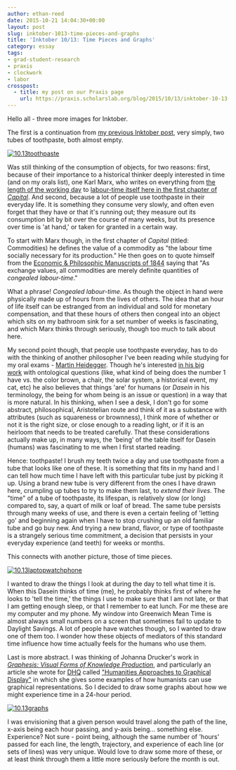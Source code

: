 ```yaml
---
author: ethan-reed
date: 2015-10-21 14:04:30+00:00
layout: post
slug: inktober-1013-time-pieces-and-graphs
title: 'Inktober 10/13: Time Pieces and Graphs'
category: essay
tags:
- grad-student-research
- praxis
- clockwork
- labor
crosspost:
  - title: my post on our Praxis page
    url: https://praxis.scholarslab.org/blog/2015/10/13/inktober-10-13-time-pieces-graphs/
---
```


Hello all - three more images for Inktober.

The first is a continuation from [my previous Inktober post](https://praxis.scholarslab.org/blog/2015/10/05/inktober-10-5-three-sketches/), very simply, two tubes of toothpaste, both almost empty.

[![10.13toothpaste](http://static.scholarslab.org/wp-content/uploads/2015/10/10.13toothpaste-e1445266386143.jpg)](http://static.scholarslab.org/wp-content/uploads/2015/10/10.13toothpaste-e1445266386143.jpg)

Was still thinking of the consumption of objects, for two reasons: first, because of their importance to a historical thinker deeply interested in time (and on my orals list), one Karl Marx, who writes on everything from [the length of the working day](https://www.marxists.org/archive/marx/works/1867-c1/ch10.htm) to [labour-time itself here in the first chapter of _Capital_](https://www.marxists.org/archive/marx/works/1867-c1/ch01.htm#S1). And second, because a lot of people use toothpaste in their everyday life. It is something they consume very slowly, and often even forget that they have or that it's running out; they measure out its consumption bit by bit over the course of many weeks, but its presence over time is 'at hand,' or taken for granted in a certain way.

To start with Marx though, in the first chapter of _Capital_ (titled: Commodities) he defines the value of a commodity as "the labour time socially necessary for its production." He then goes on to quote himself from the [Economic & Philosophic Manuscripts of 1844](https://www.marxists.org/archive/marx/works/1844/manuscripts/preface.htm) saying that "As exchange values, all commodities are merely definite quantities of _congealed labour-time_."

What a phrase! _Congealed labour-time_. As though the object in hand were physically made up of hours from the lives of others. The idea that an hour of life itself can be estranged from an individual and sold for monetary compensation, and that these hours of others then congeal into an object which sits on my bathroom sink for a set number of weeks is fascinating, and which Marx thinks through seriously, though too much to talk about here.

My second point though, that people use toothpaste everyday, has to do with the thinking of another philosopher I've been reading while studying for my oral exams - [Martin Heidegger](http://plato.stanford.edu/entries/heidegger/). Though he's interested [in his big work](http://plato.stanford.edu/entries/heidegger/#BeiTim) with ontological questions (like, what kind of being does the number 1 have vs. the color brown, a chair, the solar system, a historical event, my cat, etc) he also believes that things 'are' for humans (or _Dasein_ in his terminology, the being for whom being is an issue or question) in a way that is more natural. In his thinking, when I see a desk, I don't go for some abstract, philosophical, Aristotelian route and think of it as a substance with attributes (such as squareness or brownness), I think more of whether or not it is the right size, or close enough to a reading light, or if it is an heirloom that needs to be treated carefully. That these considerations actually make up, in many ways, the 'being' of the table itself for Dasein (humans) was fascinating to me when I first started reading.

Hence: toothpaste! I brush my teeth twice a day and use toothpaste from a tube that looks like one of these. It is something that fits in my hand and I can tell how much time I have left with this particular tube just by picking it up. Using a brand new tube is very different from the ones I have drawn here, crumpling up tubes to try to make them last, to _extend their lives_. The "time" of a tube of toothpaste, its lifespan, is relatively slow (or long) compared to, say, a quart of milk or loaf of bread. The same tube persists through many weeks of use, and there is even a certain feeling of 'letting go' and beginning again when I have to stop crushing up an old familiar tube and go buy new. And trying a new brand, flavor, or type of toothpaste is a strangely serious time commitment, a decision that persists in your everyday experience (and teeth) for weeks or months.

This connects with another picture, those of time pieces.

[![10.13laptopwatchphone](http://static.scholarslab.org/wp-content/uploads/2015/10/10.13laptopwatchphone-e1445266680371.jpg)](http://static.scholarslab.org/wp-content/uploads/2015/10/10.13laptopwatchphone-e1445266680371.jpg)

I wanted to draw the things I look at during the day to tell what time it is. When this Dasein thinks of time (me), he probably thinks first of where he looks to 'tell the time,' the things I use to make sure that I am not late, or that I am getting enough sleep, or that I remember to eat lunch. For me these are my computer and my phone. My window into Greenwich Mean Time is almost always small numbers on a screen that sometimes fail to update to Daylight Savings. A lot of people have watches though, so I wanted to draw one of them too. I wonder how these objects of mediators of this standard time influence how time actually feels for the humans who use them.

Last is more abstract. I was thinking of Johanna Drucker's work in _[Graphesis: Visual Forms of Knowledge Production](http://www.hup.harvard.edu/catalog.php?isbn=9780674724938)_, and particularly an article she wrote for [DHQ](http://www.digitalhumanities.org/dhq/) called ["Humanities Approaches to Graphical Display"](http://www.digitalhumanities.org/dhq/vol/5/1/000091/000091.html) in which she gives some examples of how humanists can use graphical representations. So I decided to draw some graphs about how we might experience time in a 24-hour period.

[![10.13graphs](http://static.scholarslab.org/wp-content/uploads/2015/10/10.13graphs-e1445266290311.jpg)](http://static.scholarslab.org/wp-content/uploads/2015/10/10.13graphs-e1445266290311.jpg)

I was envisioning that a given person would travel along the path of the line, x-axis being each hour passing, and y-axis being... something else. Experience? Not sure - point being, although the same number of 'hours' passed for each line, the length, trajectory, and experience of each line (or sets of lines) was very unique. Would love to draw some more of these, or at least think through them a little more seriously before the month is out.
